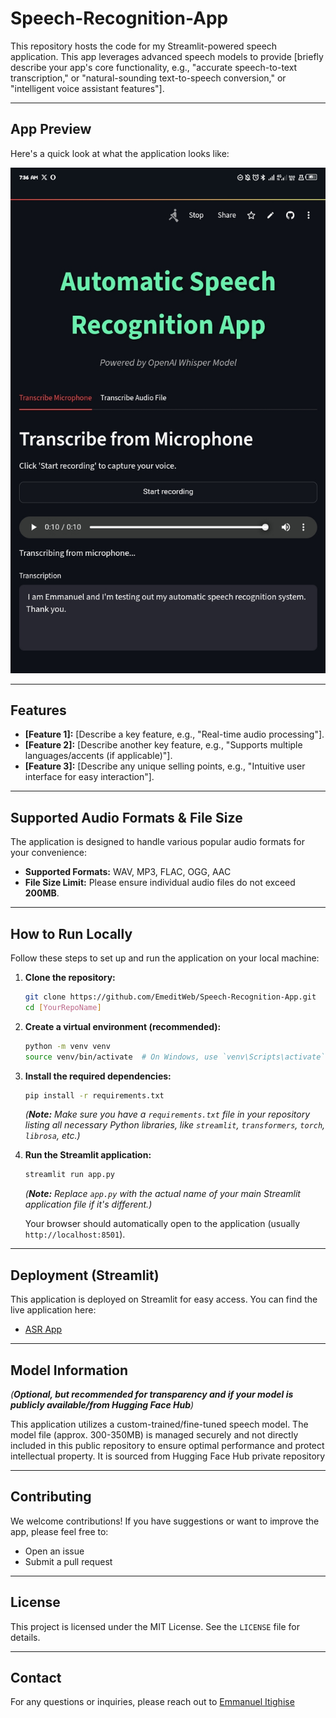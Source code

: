 # Speech-Recognition-App

This repository hosts the code for my Streamlit-powered speech application. This app leverages advanced speech models to provide [briefly describe your app's core functionality, e.g., "accurate speech-to-text transcription," or "natural-sounding text-to-speech conversion," or "intelligent voice assistant features"].

---

## App Preview

Here's a quick look at what the application looks like:

![App Screenshot](https://github.com/EmeditWeb/Speech-Recognition-App/blob/main/Screenshot_20250724-073626.jpg)
 
---

## Features

* **[Feature 1]:** [Describe a key feature, e.g., "Real-time audio processing"].
* **[Feature 2]:** [Describe another key feature, e.g., "Supports multiple languages/accents (if applicable)"].
* **[Feature 3]:** [Describe any unique selling points, e.g., "Intuitive user interface for easy interaction"].

---

## Supported Audio Formats & File Size

The application is designed to handle various popular audio formats for your convenience:

* **Supported Formats:** WAV, MP3, FLAC, OGG, AAC
* **File Size Limit:** Please ensure individual audio files do not exceed **200MB**.

---

## How to Run Locally

Follow these steps to set up and run the application on your local machine:

1.  **Clone the repository:**
    ```bash
    git clone https://github.com/EmeditWeb/Speech-Recognition-App.git
    cd [YourRepoName]
    ```
2.  **Create a virtual environment (recommended):**
    ```bash
    python -m venv venv
    source venv/bin/activate  # On Windows, use `venv\Scripts\activate`
    ```
3.  **Install the required dependencies:**
    ```bash
    pip install -r requirements.txt
    ```
    *(**Note:** Make sure you have a `requirements.txt` file in your repository listing all necessary Python libraries, like `streamlit`, `transformers`, `torch`, `librosa`, etc.)*

4.  **Run the Streamlit application:**
    ```bash
    streamlit run app.py
    ```
    *(**Note:** Replace `app.py` with the actual name of your main Streamlit application file if it's different.)*

    Your browser should automatically open to the application (usually `http://localhost:8501`).

---

## Deployment (Streamlit)

This application is deployed on Streamlit for easy access. You can find the live application here:

* [ASR App](https://speech-recognition-app25.streamlit.app/)

---

## Model Information

*(**Optional, but recommended for transparency and if your model is publicly available/from Hugging Face Hub**)*

This application utilizes a custom-trained/fine-tuned speech model. The model file (approx. 300-350MB) is managed securely and not directly included in this public repository to ensure optimal performance and protect intellectual property. It is sourced from Hugging Face Hub private repository

---

## Contributing

We welcome contributions! If you have suggestions or want to improve the app, please feel free to:

* Open an issue
* Submit a pull request

---

## License

This project is licensed under the MIT License. See the `LICENSE` file for details.

---

## Contact

For any questions or inquiries, please reach out to [Emmanuel Itighise](https://github.com/EmeditWeb)
